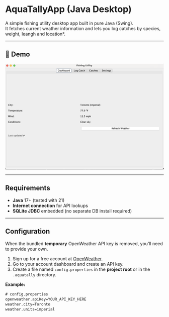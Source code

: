 # AquaTallyApp (Java Desktop)

A simple fishing utility desktop app built in pure Java (Swing).  
It fetches current weather information and lets you log catches by species, weight, leangh  and location*.

---

## 🎥 Demo

[![Watch the demo](assets/demo-thumb.png)](assets/AquaTallyDemo.mov)

---

## Requirements
- **Java** 17+ (tested with 21)
- **Internet connection** for API lookups
- **SQLite JDBC** embedded (no separate DB install required)

---

## Configuration

When the bundled **temporary** OpenWeather API key is removed, you’ll need to provide your own.

1. Sign up for a free account at [OpenWeather](https://openweathermap.org/api).
2. Go to your account dashboard and create an API key.
3. Create a file named `config.properties` in the **project root** or in the `.aquatally` directory.

**Example:**
```properties
# config.properties
openweather.apiKey=YOUR_API_KEY_HERE
weather.city=Toronto
weather.units=imperial
